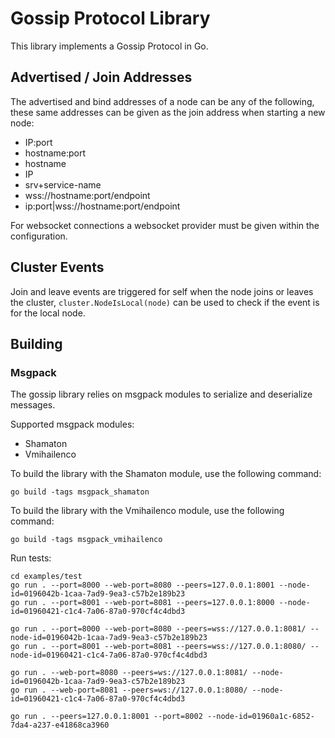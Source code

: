# Gossip Protocol Library

This library implements a Gossip Protocol in Go.

## Advertised / Join Addresses

The advertised and bind addresses of a node can be any of the following, these same addresses can be given as the join address when starting a new node:

- IP:port
- hostname:port
- hostname
- IP
- srv+service-name
- wss://hostname:port/endpoint
- ip:port|wss://hostname:port/endpoint

For websocket connections a websocket provider must be given within the configuration.

## Cluster Events

Join and leave events are triggered for self when the node joins or leaves the cluster, `cluster.NodeIsLocal(node)` can be used to check if the event is for the local node.

## Building

### Msgpack

The gossip library relies on msgpack modules to serialize and deserialize messages.

Supported msgpack modules:

- Shamaton
- Vmihailenco

To build the library with the Shamaton module, use the following command:

```shell
go build -tags msgpack_shamaton
```

To build the library with the Vmihailenco module, use the following command:

```shell
go build -tags msgpack_vmihailenco
```

Run tests:

```shell
cd examples/test
go run . --port=8000 --web-port=8080 --peers=127.0.0.1:8001 --node-id=0196042b-1caa-7ad9-9ea3-c57b2e189b23
go run . --port=8001 --web-port=8081 --peers=127.0.0.1:8000 --node-id=01960421-c1c4-7a06-87a0-970cf4c4dbd3

go run . --port=8000 --web-port=8080 --peers=wss://127.0.0.1:8081/ --node-id=0196042b-1caa-7ad9-9ea3-c57b2e189b23
go run . --port=8001 --web-port=8081 --peers=wss://127.0.0.1:8080/ --node-id=01960421-c1c4-7a06-87a0-970cf4c4dbd3

go run . --web-port=8080 --peers=ws://127.0.0.1:8081/ --node-id=0196042b-1caa-7ad9-9ea3-c57b2e189b23
go run . --web-port=8081 --peers=ws://127.0.0.1:8080/ --node-id=01960421-c1c4-7a06-87a0-970cf4c4dbd3

go run . --peers=127.0.0.1:8001 --port=8002 --node-id=01960a1c-6852-7da4-a237-e41868ca3960
```
